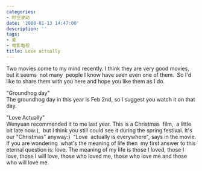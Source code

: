 ```yaml
---
categories:
- 时空波动
date: '2008-01-13 14:47:00'
description: ''
tags:
- 爱
- 电影电视
title: Love actually
---
```

Two movies come to my mind recently. I think they are very good movies, but it seems  not many  people I know have seen even one of them.  So I'd like to share them with you here and hope you like them as I do.   
  
"Groundhog day"  
The groundhog day in this year is Feb 2nd, so I suggest you watch it on that day.  
  
"Love Actually"  
Wenyuan recommended it to me last year. This is a Christmas  film,  a little bit late now:),  but I think you still could see it during the spring festival. It's our "Christmas" anyway:)  "Love  actually is everywhere", says in the movie. If you are wondering  what's the meaning of life then  my first answer to this eternal question is: love. The meaning of my life is those I loved, those I love, those I will love, those who loved me, those who love me and those who will love me.   
   
   
   


